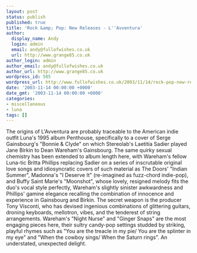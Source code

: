 ```yaml
---
layout: post
status: publish
published: true
title: 'Rock &amp; Pop: New Releases - L''Avventura'
author:
  display_name: Andy
  login: admin
  email: andy@fullofwishes.co.uk
  url: http://www.grange85.co.uk
author_login: admin
author_email: andy@fullofwishes.co.uk
author_url: http://www.grange85.co.uk
wordpress_id: 505
wordpress_url: http://www.fullofwishes.co.uk/2003/11/14/rock-pop-new-releases-lavventura/
date: '2003-11-14 00:00:00 +0000'
date_gmt: '2003-11-14 00:00:00 +0000'
categories:
- miscellaneous
- luna
tags: []
---
```

<p>The origins of L'Avventura are probably traceable to the American indie outfit Luna's 1995 album Penthouse, specifically to a cover of Serge Gainsbourg's "Bonnie & Clyde" on which Stereolab's Laetitia Sadier played Jane Birkin to Dean Wareham's Gainsbourg. The same quirky sexual chemistry has been extended to album length here, with Wareham's fellow Luna-tic Britta Phillips replacing Sadier on a series of inscrutable original love songs and idiosyncratic covers of such material as The Doors' "Indian Summer", Madonna's "I Deserve It" (re-imagined as fuzz-chord indie-pop), and Buffy Saint Marie's "Moonshot", whose lovely, resigned melody fits the duo's vocal style perfectly, Wareham's slightly sinister awkwardness and Phillips' gamine elegance recalling the combination of innocence and experience in Gainsbourg and Birkin. The secret weapon is the producer Tony Visconti, who has devised ingenious combinations of glittering guitars, droning keyboards, mellotron, vibes, and the tenderest of string arrangements. Wareham's "Night Nurse" and "Ginger Snaps" are the most engaging pieces here, their sultry candy-pop settings studded by striking, playful rhymes such as "You are the treacle in my pie/ You are the splinter in my eye" and "When the cowboy sings/ When the Saturn rings". An understated, unexpected delight.</p>
